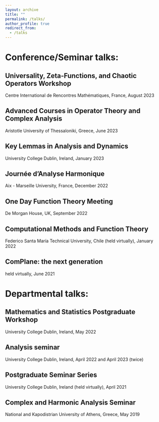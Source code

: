 ```yaml
---
layout: archive
title: ""
permalink: /talks/
author_profile: true
redirect_from:
  - /talks
---
```


# Conference/Seminar talks:

## Universality, Zeta-Functions, and Chaotic Operators Workshop
Centre International de Rencontres Mathématiques, France, August 2023

## Advanced Courses in Operator Theory and Complex Analysis
Aristotle University of Thessaloniki, Greece, June 2023

## Key Lemmas in Analysis and Dynamics
University College Dublin, Ireland, January 2023

## Journée d’Analyse Harmonique
Aix - Marseille University, France, December 2022

## One Day Function Theory Meeting
De Morgan House, UK, September 2022

## Computational Methods and Function Theory
Federico Santa María Technical University, Chile (held virtually), January 2022

## ComPlane: the next generation
held virtually, June 2021


# Departmental talks:

## Mathematics and Statistics Postgraduate Workshop
University College Dublin, Ireland, May 2022

## Analysis seminar
University College Dublin, Ireland, April 2022 and April 2023 (twice)

## Postgraduate Seminar Series
University College Dublin, Ireland (held virtually), April 2021

## Complex and Harmonic Analysis Seminar
National and Kapodistrian University of Athens, Greece, May 2019

